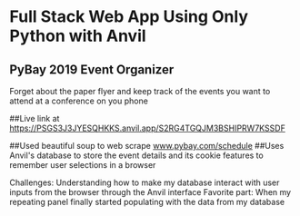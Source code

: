 # Full Stack Web App Using Only Python with Anvil
## PyBay 2019 Event Organizer
Forget about the paper flyer and keep track of the events you want to attend at a conference on you phone

##Live link at https://PSGS3J3JYESQHKKS.anvil.app/S2RG4TGQJM3BSHIPRW7KSSDF

##Used beautiful soup to web scrape  www.pybay.com/schedule
##Uses Anvil's database to store the event details and its cookie features to remember user selections in a browser

Challenges: Understanding how to make my database interact with user inputs from the browser through the Anvil interface
Favorite part: When my repeating panel finally started populating with the data from my database
